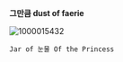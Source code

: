 
**그만큼 dust of faerie**

![1000015432](https://github.com/user-attachments/assets/346691cc-0a45-42b1-8335-d5a7252a5f8d)

`Jar of 눈물 Of the Princess`
